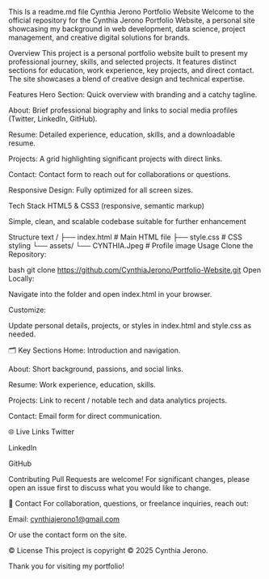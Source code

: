 This Is a readme.md file
Cynthia Jerono Portfolio Website
Welcome to the official repository for the Cynthia Jerono Portfolio Website, a personal site showcasing my background in web development, data science, project management, and creative digital solutions for brands.

Overview
This project is a personal portfolio website built to present my professional journey, skills, and selected projects. It features distinct sections for education, work experience, key projects, and direct contact. The site showcases a blend of creative design and technical expertise.

Features
Hero Section: Quick overview with branding and a catchy tagline.

About: Brief professional biography and links to social media profiles (Twitter, LinkedIn, GitHub).

Resume: Detailed experience, education, skills, and a downloadable resume.

Projects: A grid highlighting significant projects with direct links.

Contact: Contact form to reach out for collaborations or questions.

Responsive Design: Fully optimized for all screen sizes.

Tech Stack
HTML5 & CSS3 (responsive, semantic markup)

Simple, clean, and scalable codebase suitable for further enhancement

Structure
text
/
├── index.html         # Main HTML file
├── style.css          # CSS styling
└── assets/
    └── CYNTHIA.Jpeg   # Profile image
Usage
Clone the Repository:

bash
git clone https://github.com/CynthiaJerono/Portfolio-Website.git
Open Locally:

Navigate into the folder and open index.html in your browser.

Customize:

Update personal details, projects, or styles in index.html and style.css as needed.

🗂 Key Sections
Home: Introduction and navigation.

About: Short background, passions, and social links.

Resume: Work experience, education, skills.

Projects: Link to recent / notable tech and data analytics projects.

Contact: Email form for direct communication.

🌐 Live Links
Twitter

LinkedIn

GitHub

 Contributing
Pull Requests are welcome! For significant changes, please open an issue first to discuss what you would like to change.

📧 Contact
For collaboration, questions, or freelance inquiries, reach out:

Email: cynthiajerono1@gmail.com

Or use the contact form on the site.

© License
This project is copyright © 2025 Cynthia Jerono.

Thank you for visiting my portfolio!




